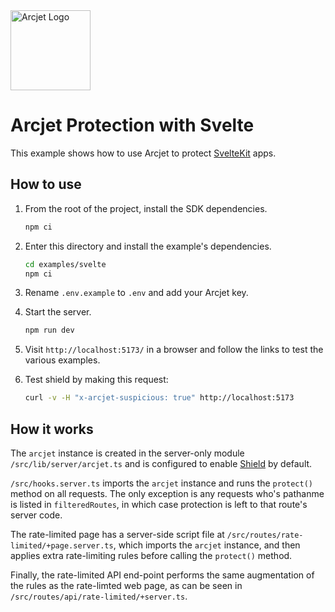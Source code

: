 <a href="https://arcjet.com" target="_arcjet-home">
  <picture>
    <source media="(prefers-color-scheme: dark)" srcset="https://arcjet.com/arcjet-logo-minimal-dark-mark-all.svg">
    <img src="https://arcjet.com/arcjet-logo-minimal-light-mark-all.svg" alt="Arcjet Logo" height="128" width="auto">
  </picture>
</a>

# Arcjet Protection with Svelte

This example shows how to use Arcjet to protect [SvelteKit](https://kit.svelte.dev/) apps.

## How to use

1. From the root of the project, install the SDK dependencies.

   ```bash
   npm ci
   ```

2. Enter this directory and install the example's dependencies.

   ```bash
   cd examples/svelte
   npm ci
   ```

3. Rename `.env.example` to `.env` and add your Arcjet key.

4. Start the server.

   ```bash
   npm run dev
   ```

5. Visit `http://localhost:5173/` in a browser and follow the links to test the various examples.

6. Test shield by making this request:

   ```bash
   curl -v -H "x-arcjet-suspicious: true" http://localhost:5173
   ```

## How it works

The `arcjet` instance is created in the server-only module `/src/lib/server/arcjet.ts` and is configured to enable [Shield](https://docs.arcjet.com/shield) by default.

`/src/hooks.server.ts` imports the `arcjet` instance and runs the `protect()` method on all requests. The only exception is any requests who's pathanme is listed in `filteredRoutes`, in which case protection is left to that route's server code.

The rate-limited page has a server-side script file at `/src/routes/rate-limited/+page.server.ts`, which imports the `arcjet` instance, and then applies extra rate-limiting rules before calling the `protect()` method.

Finally, the rate-limited API end-point performs the same augmentation of the rules as the rate-limted web page, as can be seen in `/src/routes/api/rate-limited/+server.ts`.
